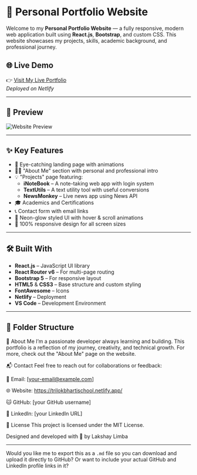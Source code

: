 # 🚀 Personal Portfolio Website

Welcome to my **Personal Portfolio Website** — a fully responsive, modern web application built using **React.js**, **Bootstrap**, and custom CSS. This website showcases my projects, skills, academic background, and professional journey.

## 🌐 Live Demo

👉 [Visit My Live Portfolio](https://trilokbhartischool.netlify.app/)  
_Deployed on Netlify_

---

## 📸 Preview

![Website Preview](./src/assets/preview.png) <!-- Replace with actual image path -->

---

## ✨ Key Features

- 🌟 Eye-catching landing page with animations
- 👨‍🎓 "About Me" section with personal and professional intro
- 💡 "Projects" page featuring:
  - **iNoteBook** – A note-taking web app with login system
  - **TextUtils** – A text utility tool with useful conversions
  - **NewsMonkey** – Live news app using News API
- 🎓 Academics and Certifications
- 📞 Contact form with email links
- 🎨 Neon-glow styled UI with hover & scroll animations
- 📱 100% responsive design for all screen sizes

---

## 🛠️ Built With

- **React.js** – JavaScript UI library
- **React Router v6** – For multi-page routing
- **Bootstrap 5** – For responsive layout
- **HTML5** & **CSS3** – Base structure and custom styling
- **FontAwesome** – Icons
- **Netlify** – Deployment
- **VS Code** – Development Environment

---

## 📁 Folder Structure

👤 About Me
I’m a passionate developer always learning and building. This portfolio is a reflection of my journey, creativity, and technical growth. For more, check out the "About Me" page on the website.

📬 Contact
Feel free to reach out for collaborations or feedback:

📧 Email: [your-email@example.com]

🌐 Website: https://trilokbhartischool.netlify.app/

🐱 GitHub: [your GitHub username]

💼 LinkedIn: [your LinkedIn URL]

📄 License
This project is licensed under the MIT License.

Designed and developed with 💙 by Lakshay Limba

---

Would you like me to export this as a `.md` file so you can download and upload it directly to GitHub? Or want to include your actual GitHub and LinkedIn profile links in it?
